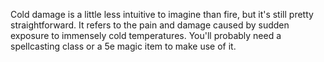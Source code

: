 Cold damage is a little less intuitive to imagine than fire, but it's still pretty straightforward. It refers to the pain and damage caused by sudden exposure to immensely cold temperatures. You'll probably need a spellcasting class or a 5e magic item to make use of it.